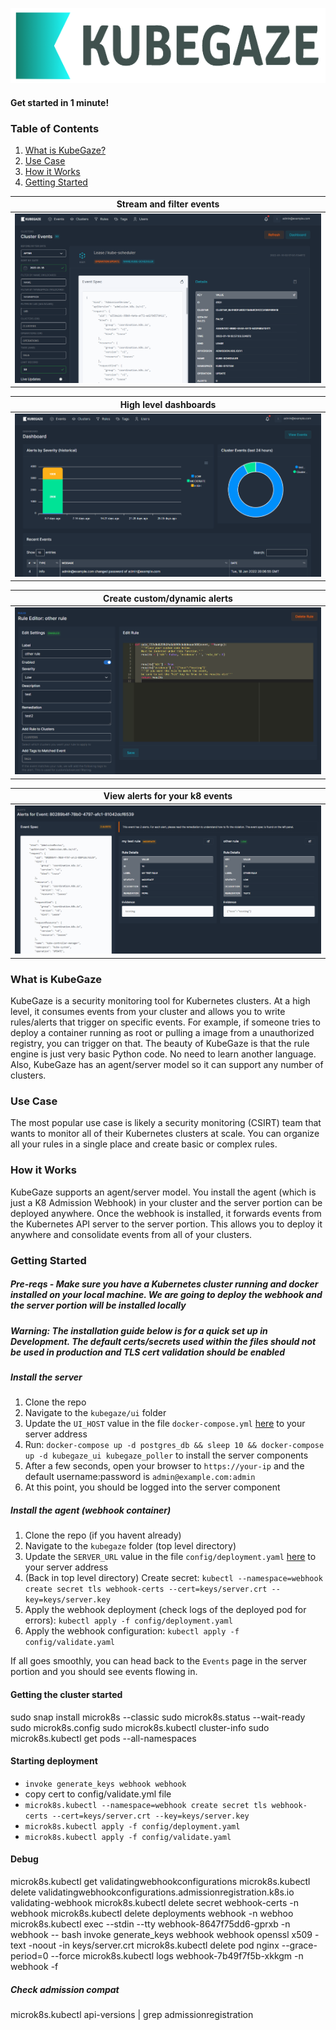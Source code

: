 <p align="center">
  <img height="120px" src="https://github.com/bmarsh9/kubegaze/blob/18df6b7e0d565c8f41fc4600c229811c56b2f2b7/ui/app/static/img/kubegaze_full.png" alt="Logo"/>
</p>

#### Get started in 1 minute!

### Table of Contents
1. [What is KubeGaze?](#what-is-kubegaze)
2. [Use Case](#use-case)
3. [How it Works](#how-it-works)
4. [Getting Started](#getting-started)

Stream and filter events          |  
:-------------------------:|
![](ui/app/static/img/kubegaze_2.PNG)  |

High level dashboards          |  
:-------------------------:|
![](ui/app/static/img/kubegaze_1.PNG)  |

Create custom/dynamic alerts          |  
:-------------------------:|
![](ui/app/static/img/kubegaze_3.PNG)  |

View alerts for your k8 events          |  
:-------------------------:|
![](ui/app/static/img/kubegaze_4.PNG)  |

### What is KubeGaze

KubeGaze is a security monitoring tool for Kubernetes clusters. At a high level, it consumes events from your cluster and allows you to write rules/alerts that trigger on specific events. For example, if someone tries to deploy a container running as root or pulling a image from a unauthorized registry, you can trigger on that. The beauty of KubeGaze is that the rule engine is just very basic Python code. No need to learn another language. Also, KubeGaze has an agent/server model so it can support any number of clusters.

### Use Case

The most popular use case is likely a security monitoring (CSIRT) team that wants to monitor all of their Kubernetes clusters at scale. You can organize all your rules in a single place and create basic or complex rules.

### How it Works

KubeGaze supports an agent/server model. You install the agent (which is just a K8 Admission Webhook) in your cluster and the server portion can be deployed anywhere. Once the webhook is installed, it forwards events from the Kubernetes API server to the server portion. This allows you to deploy it anywhere and consolidate events from all of your clusters.

### Getting Started

##### Pre-reqs - Make sure you have a Kubernetes cluster running and docker installed on your local machine. We are going to deploy the webhook and the server portion will be installed locally

##### Warning: The installation guide below is for a quick set up in Development. The default certs/secrets used within the files should not be used in production and TLS cert validation should be enabled 

##### Install the server
1. Clone the repo
2. Navigate to the `kubegaze/ui` folder
3. Update the `UI_HOST` value in the file `docker-compose.yml` [here](https://github.com/bmarsh9/kubegaze/blob/main/ui/docker-compose.yml#L37) to your server address
4. Run: `docker-compose up -d postgres_db && sleep 10 && docker-compose up -d kubegaze_ui kubegaze_poller` to install the server components
5. After a few seconds, open your browser to `https://your-ip` and the default username:password is `admin@example.com:admin`
6. At this point, you should be logged into the server component

##### Install the agent (webhook container)
1. Clone the repo (if you havent already)
2. Navigate to the `kubegaze` folder (top level directory)
3. Update the `SERVER_URL` value in the file `config/deployment.yaml` [here](https://github.com/bmarsh9/kubegaze/blob/main/config/deployment.yaml#L49) to your server address
4. (Back in top level directory) Create secret: `kubectl --namespace=webhook create secret tls webhook-certs --cert=keys/server.crt --key=keys/server.key`
5. Apply the webhook deployment (check logs of the deployed pod for errors): `kubectl apply -f config/deployment.yaml`
6. Apply the webhook configuration: `kubectl apply -f config/validate.yaml`

If all goes smoothly, you can head back to the `Events` page in the server portion and you should see events flowing in.

#### Getting the cluster started
sudo snap install microk8s --classic
sudo microk8s.status --wait-ready
sudo microk8s.config
sudo microk8s.kubectl cluster-info
sudo microk8s.kubectl get pods --all-namespaces

#### Starting deployment
- `invoke generate_keys webhook webhook`
- copy cert to config/validate.yml file
- `microk8s.kubectl --namespace=webhook create secret tls webhook-certs --cert=keys/server.crt --key=keys/server.key`
- `microk8s.kubectl apply -f config/deployment.yaml`
- `microk8s.kubectl apply -f config/validate.yaml`

#### Debug
microk8s.kubectl get validatingwebhookconfigurations
microk8s.kubectl delete validatingwebhookconfigurations.admissionregistration.k8s.io validating-webhook
microk8s.kubectl delete secret webhook-certs -n webhook
microk8s.kubectl delete deployments webhook -n webhoo
microk8s.kubectl exec --stdin --tty webhook-8647f75dd6-gprxb -n webhook -- bash
invoke generate_keys webhook webhook
openssl x509 -text -noout -in keys/server.crt
microk8s.kubectl delete pod nginx --grace-period=0 --force
microk8s.kubectl logs webhook-7b49f7f5b-xkkgm -n webhook -f

##### Check admission compat
microk8s.kubectl api-versions | grep admissionregistration


